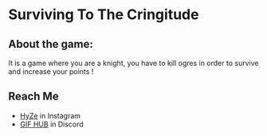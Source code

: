 # Surviving To The Cringitude

## About the game:

It is a game where you are a knight, you have to kill ogres in order to survive and increase your points !

## Reach Me

- [HyZe](https://www.instagram.com/lucasss.hr) in Instagram
- [GIF HUB](https://discord.gg/yhfP2RFSs9) in Discord

